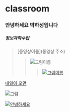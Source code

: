# classroom

### 안녕하세요 박하성입니다
##### 정보과학수업
> [동영상이름](동영상 주소)
>	> ![ 그림이름](그림주소)
>	>	> [![ 그림이름](그림주소)](동영상주소)




[내일이 오면](https://www.youtube.com/watch?v=e0--itBVfa0)


![그림](https://search.pstatic.net/sunny/?src=https%3A%2F%2Fi.pinimg.com%2Foriginals%2Fd5%2F5c%2F8b%2Fd55c8b2329977bf219d34e06ef6a82d0.jpg&type=sc960_832)


[![안녕하세요](https://search.pstatic.net/common/?src=http%3A%2F%2Fimgnews.naver.net%2Fimage%2F5759%2F2020%2F10%2F31%2F0000005920_001_20201031011755969.jpg&type=l340_165)](https://youtu.be/e0--itBVfa0)

